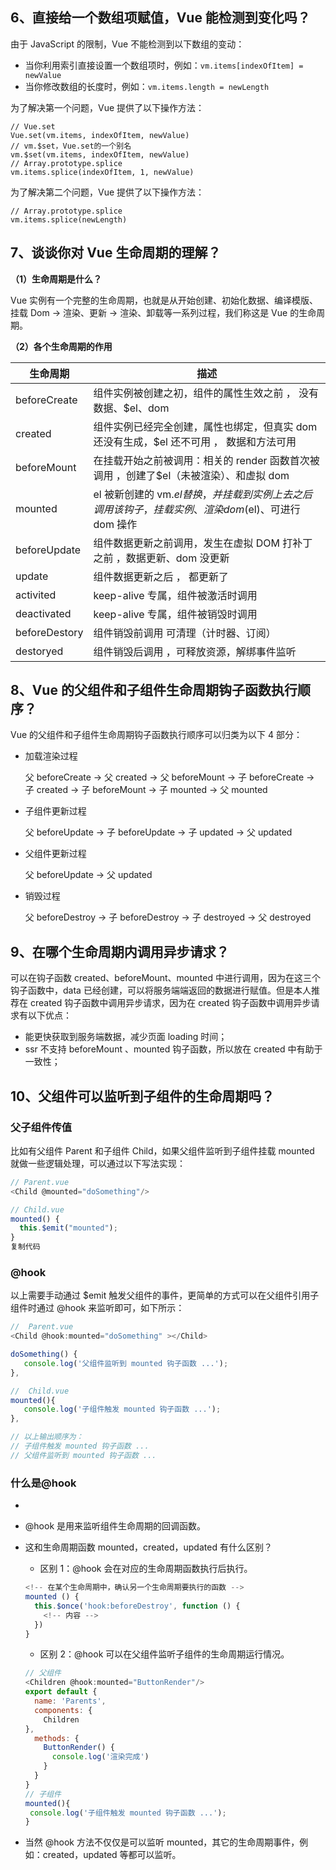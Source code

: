 ## 6、直接给一个数组项赋值，Vue 能检测到变化吗？

由于 JavaScript 的限制，Vue 不能检测到以下数组的变动：

- 当你利用索引直接设置一个数组项时，例如：`vm.items[indexOfItem] = newValue`
- 当你修改数组的长度时，例如：`vm.items.length = newLength`

为了解决第一个问题，Vue 提供了以下操作方法：

```
// Vue.set
Vue.set(vm.items, indexOfItem, newValue)
// vm.$set，Vue.set的一个别名
vm.$set(vm.items, indexOfItem, newValue)
// Array.prototype.splice
vm.items.splice(indexOfItem, 1, newValue)
```

为了解决第二个问题，Vue 提供了以下操作方法：

```
// Array.prototype.splice
vm.items.splice(newLength)
```

## 7、谈谈你对 Vue 生命周期的理解？

**（1）生命周期是什么？**

Vue 实例有一个完整的生命周期，也就是从开始创建、初始化数据、编译模版、挂载 Dom -> 渲染、更新 -> 渲染、卸载等一系列过程，我们称这是 Vue 的生命周期。

**（2）各个生命周期的作用**

| 生命周期      | 描述                                                                                               |
| ------------- | -------------------------------------------------------------------------------------------------- |
| beforeCreate  | 组件实例被创建之初，组件的属性生效之前 ， 没有数据、$el、dom                                       |
| created       | 组件实例已经完全创建，属性也绑定，但真实 dom 还没有生成，$el 还不可用 ， 数据和方法可用            |
| beforeMount   | 在挂载开始之前被调用：相关的 render 函数首次被调用 ，创建了$el（未被渲染）、和虚拟 dom             |
| mounted       | el 被新创建的 vm.$el 替换，并挂载到实例上去之后调用该钩子，挂载实例、渲染dom($el)、可进行 dom 操作 |
| beforeUpdate  | 组件数据更新之前调用，发生在虚拟 DOM 打补丁之前 ，数据更新、dom 没更新                             |
| update        | 组件数据更新之后 ， 都更新了                                                                       |
| activited     | keep-alive 专属，组件被激活时调用                                                                  |
| deactivated   | keep-alive 专属，组件被销毁时调用                                                                  |
| beforeDestory | 组件销毁前调用 可清理（计时器、订阅）                                                              |
| destoryed     | 组件销毁后调用 ，可释放资源，解绑事件监听                                                          |

## 8、Vue 的父组件和子组件生命周期钩子函数执行顺序？

Vue 的父组件和子组件生命周期钩子函数执行顺序可以归类为以下 4 部分：

- 加载渲染过程

  父 beforeCreate -> 父 created -> 父 beforeMount -> 子 beforeCreate -> 子 created -> 子 beforeMount -> 子 mounted -> 父 mounted

- 子组件更新过程

  父 beforeUpdate -> 子 beforeUpdate -> 子 updated -> 父 updated

- 父组件更新过程

  父 beforeUpdate -> 父 updated

- 销毁过程

  父 beforeDestroy -> 子 beforeDestroy -> 子 destroyed -> 父 destroyed

## 9、在哪个生命周期内调用异步请求？

可以在钩子函数 created、beforeMount、mounted 中进行调用，因为在这三个钩子函数中，data 已经创建，可以将服务端端返回的数据进行赋值。但是本人推荐在 created 钩子函数中调用异步请求，因为在 created 钩子函数中调用异步请求有以下优点：

- 能更快获取到服务端数据，减少页面 loading 时间；
- ssr 不支持 beforeMount 、mounted 钩子函数，所以放在 created 中有助于一致性；

## 10、父组件可以监听到子组件的生命周期吗？

### 父子组件传值

比如有父组件 Parent 和子组件 Child，如果父组件监听到子组件挂载 mounted 就做一些逻辑处理，可以通过以下写法实现：

```js
// Parent.vue
<Child @mounted="doSomething"/>

// Child.vue
mounted() {
  this.$emit("mounted");
}
复制代码
```

### @hook

以上需要手动通过 $emit 触发父组件的事件，更简单的方式可以在父组件引用子组件时通过 @hook 来监听即可，如下所示：

```js
//  Parent.vue
<Child @hook:mounted="doSomething" ></Child>

doSomething() {
   console.log('父组件监听到 mounted 钩子函数 ...');
},

//  Child.vue
mounted(){
   console.log('子组件触发 mounted 钩子函数 ...');
},

// 以上输出顺序为：
// 子组件触发 mounted 钩子函数 ...
// 父组件监听到 mounted 钩子函数 ...
```

### 什么是@hook

- [vue中使用@hook]:https://blog.csdn.net/glorydx/article/details/129259977
- @hook 是用来监听组件生命周期的回调函数。

- 这和生命周期函数 mounted，created，updated 有什么区别？

  - 区别 1：@hook 会在对应的生命周期函数执行后执行。

  ```js
  <!-- 在某个生命周期中，确认另一个生命周期要执行的函数 -->
  mounted () {
    this.$once('hook:beforeDestroy', function () {
      <!-- 内容 -->
    })
  }
  ```

  - 区别 2：@hook 可以在父组件监听子组件的生命周期运行情况。

  ```js
  // 父组件
  <Children @hook:mounted="ButtonRender"/>
  export default {
    name: 'Parents',
    components: {
      Children
  },
    methods: {
      ButtonRender() {
        console.log('渲染完成')
      }
    }
  }
  // 子组件
  mounted(){
   console.log('子组件触发 mounted 钩子函数 ...');
  }
  ```

- 当然 @hook 方法不仅仅是可以监听 mounted，其它的生命周期事件，例如：created，updated 等都可以监听。
